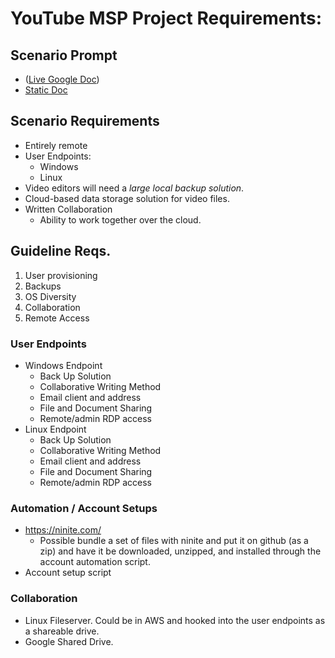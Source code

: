 # YouTube MSP Project Requirements:

## Scenario Prompt 
- ([Live Google Doc](https://docs.google.com/document/d/1IJ-dk4G1s0eH6SejuMaMjttW5UDPducNxElsZavgSZs/edit?usp=sharing))
- [Static Doc](/seattle-ops-201d14_ProjectScenario.pdf)

## Scenario Requirements
- Entirely remote
- User Endpoints:
  - Windows
  - Linux
- Video editors will need a *large local backup solution*.
- Cloud-based data storage solution for video files.
- Written Collaboration 
  - Ability to work together over the cloud.

## Guideline Reqs.

1. User provisioning
2. Backups
3. OS Diversity
4. Collaboration
5. Remote Access

### User Endpoints
- Windows Endpoint
  - Back Up Solution
  - Collaborative Writing Method
  - Email client and address
  - File and Document Sharing
  - Remote/admin RDP access
- Linux Endpoint
  - Back Up Solution
  - Collaborative Writing Method
  - Email client and address
  - File and Document Sharing
  - Remote/admin RDP access

### Automation / Account Setups
- https://ninite.com/ 
  - Possible bundle a set of files with ninite and put it on github (as a zip) and have it be downloaded, unzipped, and installed through the account automation script.
- Account setup script


### Collaboration
- Linux Fileserver. Could be in AWS and hooked into the user endpoints as a shareable drive.
- Google Shared Drive.

